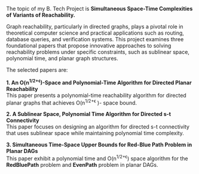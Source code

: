 The topic of my B. Tech Project is <b>Simultaneous Space-Time Complexities of Variants of Reachability.</b>

Graph reachability, particularly in directed graphs, plays a pivotal role in theoretical computer science and practical applications such as routing, database queries, and verification systems. This project examines three foundational papers that propose innovative approaches to solving reachability problems under specific constraints, such as sublinear space, polynomial time, and planar graph structures.

The selected papers are:

<b>1.​ An O(n<sup>1/2+ϵ</sup>)-Space and Polynomial-Time Algorithm for Directed Planar Reachability</b><br> This paper presents a polynomial-time reachability algorithm for directed planar graphs that achieves O(n<sup>1/2+ϵ</sup> )- space bound.​

<b>2.​ A Sublinear Space, Polynomial Time Algorithm for Directed s-t Connectivity</b><br> This paper focuses on designing an algorithm for directed s-t connectivity that uses sublinear space while maintaining polynomial time complexity.​

<b>3.​ Simultaneous Time-Space Upper Bounds for Red-Blue Path Problem in Planar DAGs</b><br> This paper exhibit a polynomial time and O(n<sup>1/2+ϵ</sup>) space algorithm for the <b>RedBluePath</b> problem and <b>EvenPath</b> problem in planar DAGs.